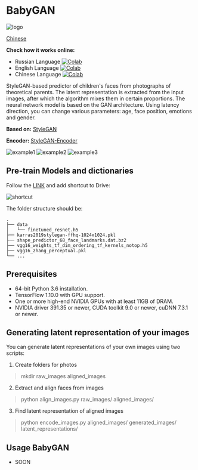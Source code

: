 # BabyGAN

![logo](https://raw.githubusercontent.com/tg-bomze/BabyGAN/master/media/logo.png)  

[Chinese](README_CHINESE.md)

**Check how it works online:**
- Russian Language [![Colab](https://camo.githubusercontent.com/52feade06f2fecbf006889a904d221e6a730c194/68747470733a2f2f636f6c61622e72657365617263682e676f6f676c652e636f6d2f6173736574732f636f6c61622d62616467652e737667)](https://colab.research.google.com/github/tg-bomze/BabyGAN/blob/master/BabyGAN_(RUS).ipynb)
- English Language [![Colab](https://camo.githubusercontent.com/52feade06f2fecbf006889a904d221e6a730c194/68747470733a2f2f636f6c61622e72657365617263682e676f6f676c652e636f6d2f6173736574732f636f6c61622d62616467652e737667)](https://colab.research.google.com/github/tg-bomze/BabyGAN/blob/master/BabyGAN_(ENG).ipynb)
- Chinese Language [![Colab](https://camo.githubusercontent.com/52feade06f2fecbf006889a904d221e6a730c194/68747470733a2f2f636f6c61622e72657365617263682e676f6f676c652e636f6d2f6173736574732f636f6c61622d62616467652e737667)](https://colab.research.google.com/github/SupersuROOT/BabyGAN/blob/master/BabyGAN_(CHN).ipynb)
<p>
StyleGAN-based predictor of children's faces from photographs of theoretical parents. The latent representation is extracted from the input images, after which the algorithm mixes them in certain proportions. The neural network model is based on the GAN architecture. Using latency direction, you can change various parameters: age, face position, emotions and gender.
</p>  

**Based on:** [StyleGAN](https://github.com/NVlabs/stylegan)

**Encoder:** [StyleGAN-Encoder](https://github.com/pbaylies/stylegan-encoder)

![example1](https://raw.githubusercontent.com/tg-bomze/BabyGAN/master/media/example1.JPG)
![example2](https://raw.githubusercontent.com/tg-bomze/BabyGAN/master/media/example2.JPG)
![example3](https://raw.githubusercontent.com/tg-bomze/BabyGAN/master/media/example3.JPG)

## Pre-train Models and dictionaries
Follow the [LINK](https://drive.google.com/drive/folders/1xwqqG0HkLe2AiXxjC-XK8OfvMKT1jBlp) and add shortcut to Drive:

![shortcut](media/mount_eng.png)

The folder structure should be:
    
    .
    ├── data                    
    │   └── finetuned_resnet.h5 
    ├── karras2019stylegan-ffhq-1024x1024.pkl
    ├── shape_predictor_68_face_landmarks.dat.bz2
    ├── vgg16_weights_tf_dim_ordering_tf_kernels_notop.h5
    ├── vgg16_zhang_perceptual.pkl
    └── ...

## Prerequisites
* 64-bit Python 3.6 installation.
* TensorFlow 1.10.0 with GPU support.
* One or more high-end NVIDIA GPUs with at least 11GB of DRAM.
* NVIDIA driver 391.35 or newer, CUDA toolkit 9.0 or newer, cuDNN 7.3.1 or newer.

## Generating latent representation of your images
You can generate latent representations of your own images using two scripts:
1) Create folders for photos
> mkdir raw_images aligned_images

2) Extract and align faces from images
> python align_images.py raw_images/ aligned_images/

3) Find latent representation of aligned images
> python encode_images.py aligned_images/ generated_images/ latent_representations/

## Usage BabyGAN
- SOON
